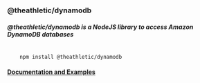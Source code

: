 ### @theathletic/dynamodb

##### @theathletic/dynamodb is a NodeJS library to access Amazon DynamoDB databases

```

	npm install @theathletic/dynamodb

```

#### [ Documentation and Examples ](https://awspilot.dev/)
